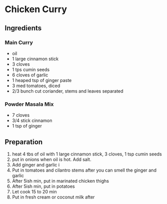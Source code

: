 # Chicken Curry

## Ingredients

### Main Curry
- oil
- 1 large cinnamon stick
- 3 cloves
- 1 tps cumin seeds
- 6 cloves of garlic
- 1 heaped tsp of ginger paste
- 3 med tomatoes, diced
- 2/3 bunch cut coriander, stems and leaves separated

### Powder Masala Mix
- 7 cloves
- 3/4 stick cinnamon
- 1 tsp of ginger

## Preparation
1. heat 4 tbs of oil with 1 large cinnamon stick, 3 cloves, 1 tsp cumin seeds
2. put in onions when oil is hot.  Add salt. 
3. Add ginger and garlic i
4. Put in tomatoes and cilantro stems after you can smell the ginger and garlic
5. After 5ish min, put in marinated chicken thighs
6. After 5ish min, put in potatoes
7. Let cook 15 to 20 min
8. Put in fresh cream or coconut milk after
